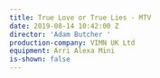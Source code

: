 ```yaml
---
title: True Love or True Lies - MTV
date: 2019-08-14 10:42:00 Z
director: 'Adam Butcher '
production-company: VIMN UK Ltd
equipment: Arri Alexa Mini
is-shown: false
---
```


